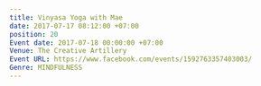 ```yaml
---
title: Vinyasa Yoga with Mae
date: 2017-07-17 08:12:00 +07:00
position: 20
Event date: 2017-07-18 00:00:00 +07:00
Venue: The Creative Artillery
Event URL: https://www.facebook.com/events/1592763357403003/
Genre: MINDFULNESS
---
```


